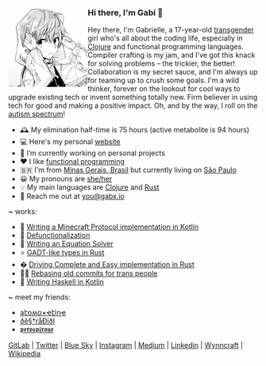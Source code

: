 <div>
  <img align="left" height="160px" src="profile.png" alt="Profile picture">

  <h3>Hi there, I'm Gabi 👋</h3>

  Hey there, I'm Gabrielle, a 17-year-old [transgender](https://en.wikipedia.org/wiki/Transgender) girl who's all about the coding life, especially in [Clojure](https://clojure.org) and functional programming languages. Compiler crafting is my jam, and I've got this knack for solving problems – the trickier, the better! Collaboration is my secret sauce, and I'm always up for teaming up to crush some goals. I'm a wild thinker, forever on the lookout for cool ways to upgrade existing tech or invent something totally new. Firm believer in using tech for good and making a positive impact. Oh, and by the way, I roll on the [autism spectrum](https://en.wikipedia.org/wiki/Autism_spectrum)!
  <br>
</div>

- 🕰 My elimination half-time is 75 hours (active metabolite is 94 hours)
- 💻 Here's my personal [website](https://gabx.io)
- 🔭 I’m currently working on personal projects
- ❤ I like [functional programming](https://en.wikipedia.org/wiki/Functional_programming)
- 🇧🇷 I'm from [Minas Gerais, Brasil](https://en.wikipedia.org/wiki/Minas_Gerais) but currently living on [São Paulo](https://en.wikipedia.org/wiki/S%C3%A3o_Paulo)
- 😀 My pronouns are [she/her](https://en.pronouns.page/@aripiprazole)
- 💡 My main languages are [Clojure](https://clojure.org/) and [Rust](https://www.rust-lang.org/)
- 📮 Reach me out at <a href="mailto:you@gabx.io">you@gabx.io</a>

**~** works:
- 📖 [Writing a Minecraft Protocol implementation in Kotlin](https://aripiprazole.medium.com/writing-a-minecraft-protocol-implementation-in-kotlin-9276c584bd42)
- 🧪 [Defunctionalization](https://aripiprazole.medium.com/defunctionalization-5fd03b21813e)
- 🧮 [Writing an Equation Solver](https://dev.to/aripiprazole/writing-an-equation-solver-6b2)
- ⭐ [GADT-like types in Rust](https://dev.to/aripiprazole/gadt-like-types-in-rust-4hcp)
- � [Driving Complete and Easy implementation in Rust](https://dev.to/aripiprazole/driving-complete-and-easy-bidirectional-typechecking-for-higher-rank-polymorphism-in-rust-4856) 
- 🏳️‍⚧️ [Rebasing old commits for trans people](https://aripiprazole.medium.com/rebasing-old-commits-for-trans-people-3740d1bc1157)
- 🧪 [Writing Haskell in Kotlin](https://github.com/aripiprazole/ekko/tree/main/docs)

**~** meet my friends:

- [ąէօʍօ×ҽէìղҽ](https://github.com/atomoxetine)
- [ðê§†råÐïðl](https://github.com/oestradiol)
- [𝖕𝖊𝖗𝖔𝖘𝖕𝖎𝖗𝖔𝖓𝖊](https://github.com/perospirone)

[GitLab](https://gitlab.com/lurasidone) |
[Twitter](https://twitter.com/io_gabx) |
[Blue Sky](https://bsky.app/profile/aripiprazole.dev) |
[Instagram](https://www.instagram.com/io.gabx) |
[Medium](https://medium.com/@aripiprazole) |
[Linkedin](https://www.linkedin.com/in/gabrielle-guimaraes-oliveira) |
[Wynncraft](https://wynncraft.com/stats/player/Brexpiprazole) |
[Wikipedia](https://en.wikipedia.org/wiki/Aripiprazole)
